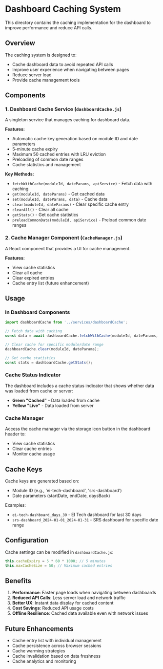 # Dashboard Caching System

This directory contains the caching implementation for the dashboard to improve performance and reduce API calls.

## Overview

The caching system is designed to:
- Cache dashboard data to avoid repeated API calls
- Improve user experience when navigating between pages
- Reduce server load
- Provide cache management tools

## Components

### 1. Dashboard Cache Service (`dashboardCache.js`)

A singleton service that manages caching for dashboard data.

**Features:**
- Automatic cache key generation based on module ID and date parameters
- 5-minute cache expiry
- Maximum 50 cached entries with LRU eviction
- Preloading of common date ranges
- Cache statistics and management

**Key Methods:**
- `fetchWithCache(moduleId, dateParams, apiService)` - Fetch data with caching
- `get(moduleId, dateParams)` - Get cached data
- `set(moduleId, dateParams, data)` - Cache data
- `clear(moduleId, dateParams)` - Clear specific cache entry
- `clearAll()` - Clear all cache
- `getStats()` - Get cache statistics
- `preloadCommonData(moduleId, apiService)` - Preload common date ranges

### 2. Cache Manager Component (`CacheManager.js`)

A React component that provides a UI for cache management.

**Features:**
- View cache statistics
- Clear all cache
- Clear expired entries
- Cache entry list (future enhancement)

## Usage

### In Dashboard Components

```javascript
import dashboardCache from '../services/dashboardCache';

// Fetch data with caching
const data = await dashboardCache.fetchWithCache(moduleId, dateParams, ApiService);

// Clear cache for specific module/date range
dashboardCache.clear(moduleId, dateParams);

// Get cache statistics
const stats = dashboardCache.getStats();
```

### Cache Status Indicator

The dashboard includes a cache status indicator that shows whether data was loaded from cache or server:

- **Green "Cached"** - Data loaded from cache
- **Yellow "Live"** - Data loaded from server

### Cache Manager

Access the cache manager via the storage icon button in the dashboard header to:
- View cache statistics
- Clear cache entries
- Monitor cache usage

## Cache Keys

Cache keys are generated based on:
- Module ID (e.g., 'ei-tech-dashboard', 'srs-dashboard')
- Date parameters (startDate, endDate, daysBack)

Examples:
- `ei-tech-dashboard_days_30` - EI Tech dashboard for last 30 days
- `srs-dashboard_2024-01-01_2024-01-31` - SRS dashboard for specific date range

## Configuration

Cache settings can be modified in `dashboardCache.js`:

```javascript
this.cacheExpiry = 5 * 60 * 1000; // 5 minutes
this.maxCacheSize = 50; // Maximum cached entries
```

## Benefits

1. **Performance**: Faster page loads when navigating between dashboards
2. **Reduced API Calls**: Less server load and network traffic
3. **Better UX**: Instant data display for cached content
4. **Cost Savings**: Reduced API usage costs
5. **Offline Resilience**: Cached data available even with network issues

## Future Enhancements

- Cache entry list with individual management
- Cache persistence across browser sessions
- Cache warming strategies
- Cache invalidation based on data freshness
- Cache analytics and monitoring 